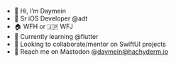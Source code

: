 - 👋 Hi, I’m Daymein
- 🏢 Sr iOS Developer @adt
- 🏠 WFH or 🇯🇵 WFJ 
- 🌱 Currently learning @flutter
- 💞️ Looking to collaborate/mentor on SwiftUI projects
- 🦕 Reach me on Mastodon @daymein@hachyderm.io

<!---
glowcap/glowcap is a ✨ special ✨ repository because its `README.md` (this file) appears on your GitHub profile.
You can click the Preview link to take a look at your changes.
--->
